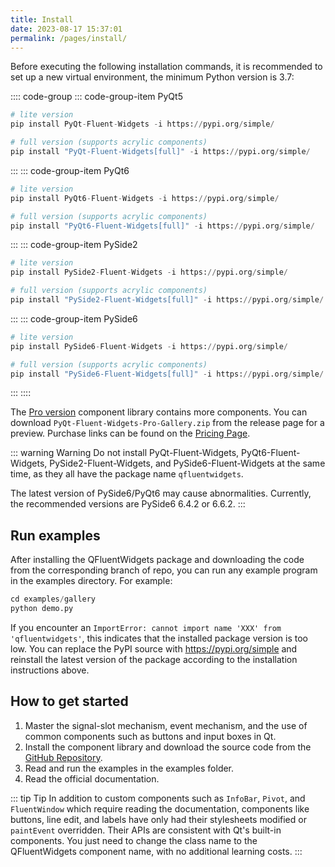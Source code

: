 ```yaml
---
title: Install
date: 2023-08-17 15:37:01
permalink: /pages/install/
---
```


Before executing the following installation commands, it is recommended to set up a new virtual environment, the minimum Python version is 3.7:

:::: code-group
::: code-group-item PyQt5
```python
# lite version
pip install PyQt-Fluent-Widgets -i https://pypi.org/simple/

# full version (supports acrylic components)
pip install "PyQt-Fluent-Widgets[full]" -i https://pypi.org/simple/
```
:::
::: code-group-item PyQt6
```python
# lite version
pip install PyQt6-Fluent-Widgets -i https://pypi.org/simple/

# full version (supports acrylic components)
pip install "PyQt6-Fluent-Widgets[full]" -i https://pypi.org/simple/
```
:::
::: code-group-item PySide2
```python
# lite version
pip install PySide2-Fluent-Widgets -i https://pypi.org/simple/

# full version (supports acrylic components)
pip install "PySide2-Fluent-Widgets[full]" -i https://pypi.org/simple/
```
:::
::: code-group-item PySide6
```python
# lite version
pip install PySide6-Fluent-Widgets -i https://pypi.org/simple/

# full version (supports acrylic components)
pip install "PySide6-Fluent-Widgets[full]" -i https://pypi.org/simple/
```
:::
::::

The [Pro version](/en/pages/pro) component library contains more components. You can download `PyQt-Fluent-Widgets-Pro-Gallery.zip` from the release page for a preview. Purchase links can be found on the [Pricing Page](/en/price/).

::: warning Warning
Do not install PyQt-Fluent-Widgets, PyQt6-Fluent-Widgets, PySide2-Fluent-Widgets, and PySide6-Fluent-Widgets at the same time, as they all have the package name `qfluentwidgets`.

The latest version of PySide6/PyQt6 may cause abnormalities. Currently, the recommended versions are PySide6 6.4.2 or 6.6.2.
:::

## Run examples
After installing the QFluentWidgets package and downloading the code from the corresponding branch of repo, you can run any example program in the examples directory. For example:
```python
cd examples/gallery
python demo.py
```

If you encounter an `ImportError: cannot import name 'XXX' from 'qfluentwidgets'`, this indicates that the installed package version is too low. You can replace the PyPI source with https://pypi.org/simple and reinstall the latest version of the package according to the installation instructions above.

## How to get started

1. Master the signal-slot mechanism, event mechanism, and the use of common components such as buttons and input boxes in Qt.
2. Install the component library and download the source code from the [GitHub Repository](https://github.com/zhiyiYo/PyQt-Fluent-Widgets).
3. Read and run the examples in the examples folder.
4. Read the official documentation.

::: tip Tip
In addition to custom components such as `InfoBar`, `Pivot`, and `FluentWindow` which require reading the documentation, components like buttons, line edit, and labels have only had their stylesheets modified or `paintEvent` overridden. Their APIs are consistent with Qt's built-in components. You just need to change the class name to the QFluentWidgets component name, with no additional learning costs.
:::